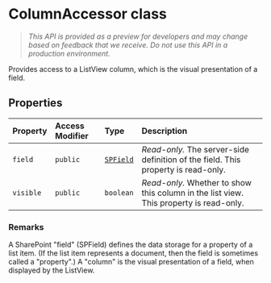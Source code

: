 # ColumnAccessor class





> _This API is provided as a preview for developers and may change based on feedback that we receive.  Do not use this API in a production environment._

Provides access to a ListView column, which is the visual presentation of a field.



## Properties

| Property	   | Access Modifier | Type	| Description|
|:-------------|:----|:-------|:-----------|
|`field`     | `public` | [`SPField`](../../sp-page-context.api/class/spfield.md) | _Read-only._ The server-side definition of the field. This property is read-only. |
|`visible`     | `public` | `boolean` | _Read-only._ Whether to show this column in the list view. This property is read-only. |







### Remarks

A SharePoint "field" (SPField) defines the data storage for a property of a list item. (If the list item represents a document, then the field is sometimes called a "property".) A "column" is the visual presentation of a field, when displayed by the ListView.

